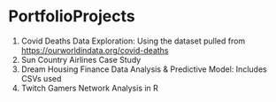 # PortfolioProjects

1. Covid Deaths Data Exploration: Using the dataset pulled from   https://ourworldindata.org/covid-deaths
2. Sun Country Airlines Case Study
3. Dream Housing Finance Data Analysis & Predictive Model: Includes CSVs used
4. Twitch Gamers Network Analysis in R
